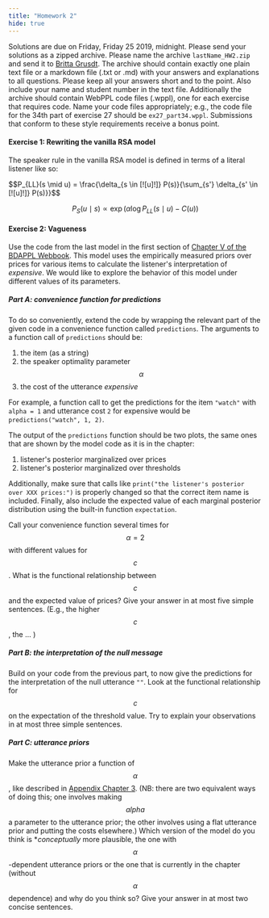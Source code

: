 ```yaml
---
title: "Homework 2"
hide: true
---
```


<script src="https://cdn.mathjax.org/mathjax/latest/MathJax.js?config=TeX-AMS-MML_HTMLorMML" type="text/javascript"></script>

<link rel="stylesheet" href="https://s3-us-west-2.amazonaws.com/cdn.webppl.org/webppl-editor-1.0.9.css">
<link rel="stylesheet" href="https://s3-us-west-2.amazonaws.com/cdn.webppl.org/webppl-viz-0.7.11.css">
<link rel="stylesheet" href="https://yui.yahooapis.com/pure/0.6.0/pure-min.css">
<script src="https://code.jquery.com/jquery-2.1.4.min.js"></script>
<script src="https://s3-us-west-2.amazonaws.com/cdn.webppl.org/webppl-editor-1.0.9.js"></script>
<script src="https://s3-us-west-2.amazonaws.com/cdn.webppl.org/webppl-viz-0.7.11.js"></script>
<script src="https://s3-us-west-2.amazonaws.com/cdn.webppl.org/webppl-v0.9.7.js" defer async></script>

Solutions are due on Friday, Friday 25 2019, midnight. Please send your solutions as a zipped archive. Please name the archive `lastName_HW2.zip` and send it to [Britta Grusdt](mailto:bgrusdt@gmail.com). The archive should contain exactly one plain text file or a markdown file (.txt or .md) with your answers and explanations to all questions. Please keep all your answers short and to the point. Also include your name and student number in the text file. Additionally the archive should contain WebPPL code files (.wppl), one for each exercise that requires code. Name your code files appropriately; e.g., the code file for the 34th part of exercise 27 should be `ex27_part34.wppl`. Submissions that conform to these style requirements receive a bonus point. 

#### Exercise 1: Rewriting the vanilla RSA model

The speaker rule in the vanilla RSA model is defined in terms of a literal listener like so:

$$P_{LL}(s \mid u) = \frac{\delta_{s \in [\![u]\!]} P(s)}{\sum_{s'} \delta_{s' \in [\![u]\!]} P(s)}}$$

$$P_S(u \mid s) \propto \exp(\alpha \log P_{LL}(s \mid u) - C(u) )$$



#### Exercise 2: Vagueness

Use the code from the last model in the first section of [Chapter V of the BDAPPL Webbook](http://www.problang.org/chapters/05-vagueness.html). This model uses the empirically measured priors over prices for various items to calculate the listener's interpretation of *expensive*. We would like to explore the behavior of this model under different values of its parameters. 

##### Part A: convenience function for predictions

To do so conveniently, extend the code by wrapping the relevant part of the given code in a convenience function called `predictions`. The arguments to a function call of `predictions` should be:

1. the item (as a string)
2. the speaker optimality parameter $$\alpha$$
3. the cost of the utterance *expensive*

For example, a function call to get the predictions for the item `"watch"` with `alpha = 1` and utterance cost `2` for expensive would be `predictions("watch", 1, 2)`.

The output of the `predictions` function should be two plots, the same ones that are shown by the model code as it is in the chapter:

1. listener's posterior marginalized over prices 
2. listener's posterior marginalized over thresholds

Additionally, make sure that calls like `print("the listener's posterior over XXX prices:")` is properly changed so that the correct item name is included. Finally, also include the expected value of each marginal posterior distribution using the built-in function `expectation`.

Call your convenience function several times for $$\alpha = 2$$ with different values for $$c$$. What is the functional relationship between $$c$$ and the expected value of prices? Give your answer in at most five simple sentences. (E.g., the higher $$c$$, the ... )

##### Part B: the interpretation of the null message

Build on your code from the previous part, to now give the predictions for the interpretation of the null utterance `""`. Look at the functional relationship for $$c$$ on the expectation of the threshold value. Try to explain your observations in at most three simple sentences.

##### Part C: utterance priors

Make the utterance prior a function of $$\alpha$$, like described in [Appendix Chapter 3](http://www.problang.org/chapters/app-03-costs.html). (NB: there are two equivalent ways of doing this; one involves making $$alpha$$ a parameter to the utterance prior; the other involves using a flat utterance prior and putting the costs elsewhere.) Which version of the model do you think is **conceptually* more plausible, the one with $$\alpha$$-dependent utterance priors or the one that is currently in the chapter (without $$\alpha$$ dependence) and why do you think so? Give your answer in at most two concise sentences.

